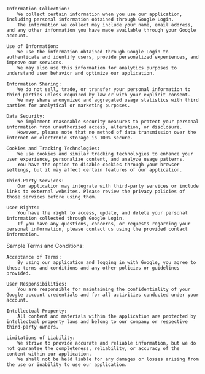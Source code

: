     Information Collection:
        We collect certain information when you use our application, including personal information obtained through Google Login.
        The information we collect may include your name, email address, and any other information you have made available through your Google account.

    Use of Information:
        We use the information obtained through Google Login to authenticate and identify users, provide personalized experiences, and improve our services.
        We may also use this information for analytics purposes to understand user behavior and optimize our application.

    Information Sharing:
        We do not sell, trade, or transfer your personal information to third parties unless required by law or with your explicit consent.
        We may share anonymized and aggregated usage statistics with third parties for analytical or marketing purposes.

    Data Security:
        We implement reasonable security measures to protect your personal information from unauthorized access, alteration, or disclosure.
        However, please note that no method of data transmission over the internet or electronic storage is 100% secure.

    Cookies and Tracking Technologies:
        We use cookies and similar tracking technologies to enhance your user experience, personalize content, and analyze usage patterns.
        You have the option to disable cookies through your browser settings, but it may affect certain features of our application.

    Third-Party Services:
        Our application may integrate with third-party services or include links to external websites. Please review the privacy policies of those services before using them.

    User Rights:
        You have the right to access, update, and delete your personal information collected through Google Login.
        If you have any questions, concerns, or requests regarding your personal information, please contact us using the provided contact information.

Sample Terms and Conditions:

    Acceptance of Terms:
        By using our application and logging in with Google, you agree to these terms and conditions and any other policies or guidelines provided.

    User Responsibilities:
        You are responsible for maintaining the confidentiality of your Google account credentials and for all activities conducted under your account.

    Intellectual Property:
        All content and materials within the application are protected by intellectual property laws and belong to our company or respective third-party owners.

    Limitations of Liability:
        We strive to provide accurate and reliable information, but we do not guarantee the completeness, reliability, or accuracy of the content within our application.
        We shall not be held liable for any damages or losses arising from the use or inability to use our application.
